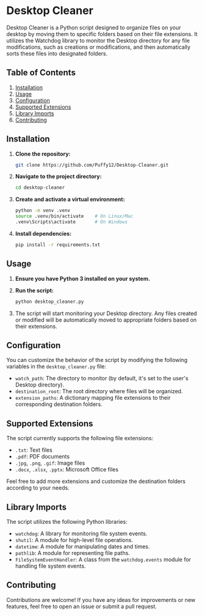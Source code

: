 # Desktop Cleaner

Desktop Cleaner is a Python script designed to organize files on your desktop by moving them to specific folders based on their file extensions. It utilizes the Watchdog library to monitor the Desktop directory for any file modifications, such as creations or modifications, and then automatically sorts these files into designated folders.

## Table of Contents

1. [Installation](#installation)
2. [Usage](#usage)
3. [Configuration](#configuration)
4. [Supported Extensions](#supported-extensions)
5. [Library Imports](#library-imports)
6. [Contributing](#contributing)

## Installation

1. **Clone the repository:**

    ```bash
    git clone https://github.com/Puffy12/Desktop-Cleaner.git
    ```

2. **Navigate to the project directory:**

    ```bash
    cd desktop-cleaner
    ```

3. **Create and activate a virtual environment:**

    ```bash
    python -m venv .venv
    source .venv/bin/activate    # On Linux/Mac
    .venv\Scripts\activate       # On Windows
    ```

4. **Install dependencies:**

    ```bash
    pip install -r requirements.txt
    ```

## Usage

1. **Ensure you have Python 3 installed on your system.**

2. **Run the script:**

    ```bash
    python desktop_cleaner.py
    ```

3. The script will start monitoring your Desktop directory. Any files created or modified will be automatically moved to appropriate folders based on their extensions.

## Configuration

You can customize the behavior of the script by modifying the following variables in the `desktop_cleaner.py` file:

- `watch_path`: The directory to monitor (by default, it's set to the user's Desktop directory).
- `destination_root`: The root directory where files will be organized.
- `extension_paths`: A dictionary mapping file extensions to their corresponding destination folders.

## Supported Extensions

The script currently supports the following file extensions:

- `.txt`: Text files
- `.pdf`: PDF documents
- `.jpg`, `.png`, `.gif`: Image files
- `.docx`, `.xlsx`, `.pptx`: Microsoft Office files

Feel free to add more extensions and customize the destination folders according to your needs.

## Library Imports

The script utilizes the following Python libraries:

- `watchdog`: A library for monitoring file system events.
- `shutil`: A module for high-level file operations.
- `datetime`: A module for manipulating dates and times.
- `pathlib`: A module for representing file paths.
- `FileSystemEventHandler`: A class from the `watchdog.events` module for handling file system events.

## Contributing

Contributions are welcome! If you have any ideas for improvements or new features, feel free to open an issue or submit a pull request.
